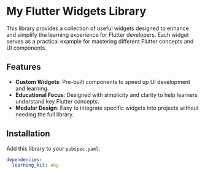 # My Flutter Widgets Library

This library provides a collection of useful widgets designed to enhance and simplify the learning experience for Flutter developers. Each widget serves as a practical example for mastering different Flutter concepts and UI components.

## Features

- **Custom Widgets**: Pre-built components to speed up UI development and learning.
- **Educational Focus**: Designed with simplicity and clarity to help learners understand key Flutter concepts.
- **Modular Design**: Easy to integrate specific widgets into projects without needing the full library.

## Installation

Add this library to your `pubspec.yaml`:

```yaml
dependencies:
  learning_kit: any
